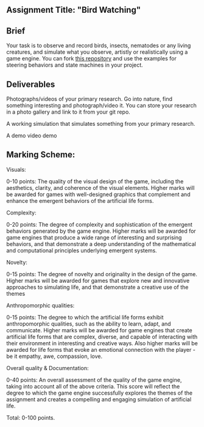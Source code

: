 ## Assignment Title: "Bird Watching"


## Brief 

Your task is to observe and record birds, insects, nematodes or any living creatures, and simulate what you observe, artistly  or realistically using a game engine. You can fork [this repository](https://github.com/skooter500/miniature-rotary-phone) and use the examples for steering behaviors and state machines in your project.

## Deliverables     

Photographs/videos of your primary research. Go into nature, find something interesting and photograph/video it. You can store your research in a photo gallery and link to it from your git repo.

A working simulation that simulates something from your primary research.

A demo video demo

## Marking Scheme:

Visuals:

0-10 points: The quality of the visual design of the game, including the aesthetics, clarity, and coherence of the visual elements. Higher marks will be awarded for games  with well-designed graphics that complement and enhance the emergent behaviors of the artificial life forms.

Complexity:

0-20 points: The degree of complexity and sophistication of the emergent behaviors generated by the game engine. Higher marks will be awarded for game engines that produce a wide range of interesting and surprising behaviors, and that demonstrate a deep understanding of the mathematical and computational principles underlying emergent systems.

Novelty:

0-15 points: The degree of novelty and originality in the design of the game. Higher marks will be awarded for games that explore new and innovative approaches to simulating life, and that demonstrate a creative use of the themes

Anthropomorphic qualities:

0-15 points: The degree to which the artificial life forms exhibit anthropomorphic qualities, such as the ability to learn, adapt, and communicate. Higher marks will be awarded for game engines that create artificial life forms that are complex, diverse, and capable of interacting with their environment in interesting and creative ways. Also higher marks will be awarded for life forms that evoke an emotional connection with the player - be it empathy, awe, compassion, love. 

Overall quality & Documentation:

0-40 points: An overall assessment of the quality of the game engine, taking into account all of the above criteria. This score will reflect the degree to which the game engine successfully explores the themes of the assignment and creates a compelling and engaging simulation of artificial life.


Total: 0-100 points.
